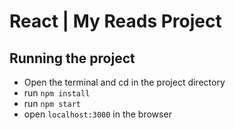 # React | My Reads Project

## Running the project

* Open the terminal and cd in the project directory
* run `npm install`
* run `npm start`
* open `localhost:3000` in the browser